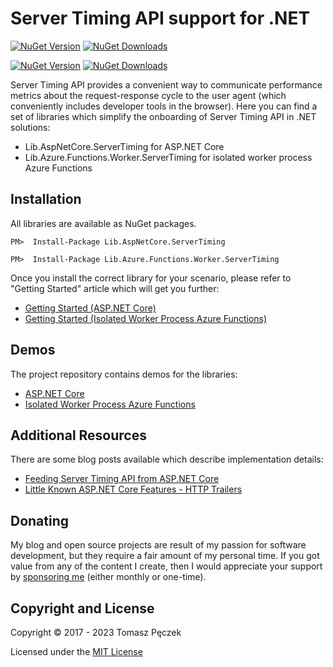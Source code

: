 # Server Timing API support for .NET
[![NuGet Version](https://img.shields.io/nuget/v/Lib.AspNetCore.ServerTiming?label=Lib.AspNetCore.ServerTiming&logo=nuget)](https://www.nuget.org/packages/Lib.AspNetCore.ServerTiming)
[![NuGet Downloads](https://img.shields.io/nuget/dt/Lib.AspNetCore.ServerTiming?label=⭳)](https://www.nuget.org/packages/Lib.AspNetCore.ServerTiming)

[![NuGet Version](https://img.shields.io/nuget/v/Lib.Azure.Functions.Worker.ServerTiming?label=Lib.Azure.Functions.Worker.ServerTiming&logo=nuget)](https://www.nuget.org/packages/Lib.Azure.Functions.Worker.ServerTiming)
[![NuGet Downloads](https://img.shields.io/nuget/dt/Lib.Azure.Functions.Worker.ServerTiming?label=⭳)](https://www.nuget.org/packages/Lib.Azure.Functions.Worker.ServerTiming)

Server Timing API provides a convenient way to communicate performance metrics about the request-response cycle to the user agent (which conveniently includes developer tools in the browser). Here you can find a set of libraries which  simplify the onboarding of Server Timing API in .NET solutions:
- Lib.AspNetCore.ServerTiming for ASP.NET Core
- Lib.Azure.Functions.Worker.ServerTiming for isolated worker process Azure Functions

## Installation

All libraries are available as NuGet packages.

```
PM>  Install-Package Lib.AspNetCore.ServerTiming
```

```
PM>  Install-Package Lib.Azure.Functions.Worker.ServerTiming
```

Once you install the correct library for your scenario, please refer to "Getting Started" article which will get you further:
- [Getting Started (ASP.NET Core)](https://tpeczek.github.io/dotnet-server-timing/articles/getting-started-aspnetcore.html)
- [Getting Started (Isolated Worker Process Azure Functions)](https://tpeczek.github.io/dotnet-server-timing/articles/getting-started-azurefunctions.html)

## Demos

The project repository contains demos for the libraries:
- [ASP.NET Core](https://github.com/tpeczek/Lib.AspNetCore.ServerTiming/tree/main/demos/Demo.AspNetCore.ServerTiming)
- [Isolated Worker Process Azure Functions](https://github.com/tpeczek/Lib.AspNetCore.ServerTiming/tree/main/demos/Demo.Azure.Functions.Worker.ServerTiming)

## Additional Resources

There are some blog posts available which describe implementation details:

- [Feeding Server Timing API from ASP.NET Core](https://www.tpeczek.com/2017/06/feeding-server-timing-api-from-aspnet.html)
- [Little Known ASP.NET Core Features - HTTP Trailers](https://www.tpeczek.com/2020/09/little-known-aspnet-core-features-http.html)

## Donating

My blog and open source projects are result of my passion for software development, but they require a fair amount of my personal time. If you got value from any of the content I create, then I would appreciate your support by [sponsoring me](https://github.com/sponsors/tpeczek) (either monthly or one-time).

## Copyright and License

Copyright © 2017 - 2023 Tomasz Pęczek

Licensed under the [MIT License](https://github.com/tpeczek/Lib.AspNetCore.ServerTiming/blob/master/LICENSE.md)
